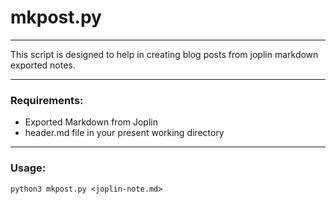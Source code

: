 # mkpost.py
___

This script is designed to help in creating blog posts from joplin markdown exported notes.
___

### Requirements:

* Exported Markdown from Joplin
* header.md file in your present working directory

___

### Usage:
`python3 mkpost.py <joplin-note.md>`
